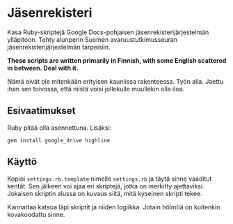 Jäsenrekisteri
==============

Kasa Ruby-skriptejä Google Docs-pohjaisen jäsenrekisterijärjestelmän ylläpitoon.
Tehty alunperin Suomen avaruustutkimusseuran jäsenrekisterijärjestelmän tarpeisiin.

**These scripts are written primarily in Finnish, with some English scattered in between.
Deal with it.**

Nämä eivät ole mitenkään erityisen kauniissa rakenteessa.  Työn alla.  Jaettu ihan sen
toivossa, että niistä voisi jollekulle muullekin olla iloa.


Esivaatimukset
--------------

Ruby pitää olla asennettuna.  Lisäksi:

    gem install google_drive highline


Käyttö
------

Kopioi `settings.rb.template` nimelle `settings.rb` ja täytä sinne vaaditut kentät.
Sen jälkeen voi ajaa eri skriptejä, jotka on merkitty ajettaviksi.  Jokaisen skriptin
alussa on kuvaus siitä, mitä kyseinen skripti tekee.

Kannattaa katsoa läpi skriptit ja niiden logiikka.  Jotain hölmöä on kuitenkin
kovakoodattu sinne.



